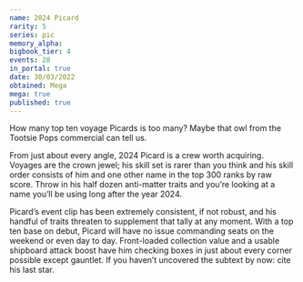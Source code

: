 ```yaml
---
name: 2024 Picard
rarity: 5
series: pic
memory_alpha:
bigbook_tier: 4
events: 28
in_portal: true
date: 30/03/2022
obtained: Mega
mega: true
published: true
---
```


How many top ten voyage Picards is too many? Maybe that owl from the Tootsie Pops commercial can tell us.

From just about every angle, 2024 Picard is a crew worth acquiring. Voyages are the crown jewel; his skill set is rarer than you think and his skill order consists of him and one other name in the top 300 ranks by raw score. Throw in his half dozen anti-matter traits and you’re looking at a name you’ll be using long after the year 2024.

Picard’s event clip has been extremely consistent, if not robust, and his handful of traits threaten to supplement that tally at any moment. With a top ten base on debut, Picard will have no issue commanding seats on the weekend or even day to day. Front-loaded collection value and a usable shipboard attack boost have him checking boxes in just about every corner possible except gauntlet. If you haven’t uncovered the subtext by now: cite his last star.
